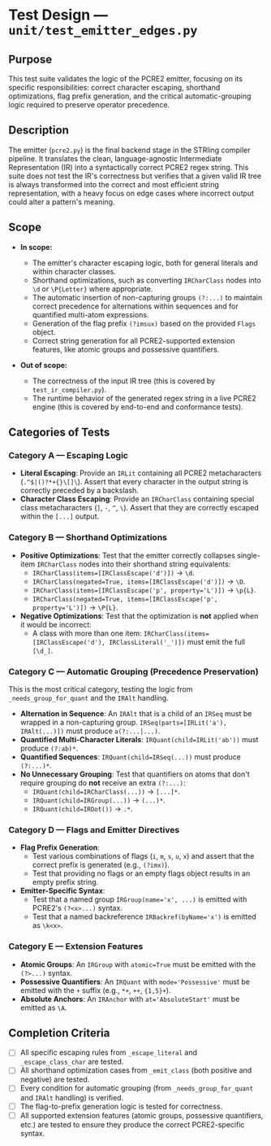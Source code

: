 # Test Design — `unit/test_emitter_edges.py`

## Purpose

This test suite validates the logic of the PCRE2 emitter, focusing on its specific responsibilities: correct character escaping, shorthand optimizations, flag prefix generation, and the critical automatic-grouping logic required to preserve operator precedence.

## Description

The emitter (`pcre2.py`) is the final backend stage in the STRling compiler pipeline. It translates the clean, language-agnostic Intermediate Representation (IR) into a syntactically correct PCRE2 regex string. This suite does not test the IR's correctness but verifies that a given valid IR tree is always transformed into the correct and most efficient string representation, with a heavy focus on edge cases where incorrect output could alter a pattern's meaning.

## Scope

-   **In scope:**

    -   The emitter's character escaping logic, both for general literals and within character classes.
    -   Shorthand optimizations, such as converting `IRCharClass` nodes into `\d` or `\P{Letter}` where appropriate.
    -   The automatic insertion of non-capturing groups `(?:...)` to maintain correct precedence for alternations within sequences and for quantified multi-atom expressions.
    -   Generation of the flag prefix `(?imsux)` based on the provided `Flags` object.
    -   Correct string generation for all PCRE2-supported extension features, like atomic groups and possessive quantifiers.

-   **Out of scope:**
    -   The correctness of the input IR tree (this is covered by `test_ir_compiler.py`).
    -   The runtime behavior of the generated regex string in a live PCRE2 engine (this is covered by end-to-end and conformance tests).

## Categories of Tests

### Category A — Escaping Logic

-   **Literal Escaping**: Provide an `IRLit` containing all PCRE2 metacharacters (`.^$|()?*+{}\[]\`). Assert that every character in the output string is correctly preceded by a backslash.
-   **Character Class Escaping**: Provide an `IRCharClass` containing special class metacharacters (`]`, `-`, `^`, `\`). Assert that they are correctly escaped within the `[...]` output.

### Category B — Shorthand Optimizations

-   **Positive Optimizations**: Test that the emitter correctly collapses single-item `IRCharClass` nodes into their shorthand string equivalents:
    -   `IRCharClass(items=[IRClassEscape('d')])` → `\d`.
    -   `IRCharClass(negated=True, items=[IRClassEscape('d')])` → `\D`.
    -   `IRCharClass(items=[IRClassEscape('p', property='L')])` → `\p{L}`.
    -   `IRCharClass(negated=True, items=[IRClassEscape('p', property='L')])` → `\P{L}`.
-   **Negative Optimizations**: Test that the optimization is **not** applied when it would be incorrect:
    -   A class with more than one item: `IRCharClass(items=[IRClassEscape('d'), IRClassLiteral('_')])` must emit the full `[\d_]`.

### Category C — Automatic Grouping (Precedence Preservation)

This is the most critical category, testing the logic from `_needs_group_for_quant` and the `IRAlt` handling.

-   **Alternation in Sequence**: An `IRAlt` that is a child of an `IRSeq` must be wrapped in a non-capturing group. `IRSeq(parts=[IRLit('a'), IRAlt(...)])` must produce `a(?:...|...)`.
-   **Quantified Multi-Character Literals**: `IRQuant(child=IRLit('ab'))` must produce `(?:ab)*`.
-   **Quantified Sequences**: `IRQuant(child=IRSeq(...))` must produce `(?:...)*`.
-   **No Unnecessary Grouping**: Test that quantifiers on atoms that don't require grouping do **not** receive an extra `(?:...)`:
    -   `IRQuant(child=IRCharClass(...))` → `[...]*`.
    -   `IRQuant(child=IRGroup(...))` → `(...)*`.
    -   `IRQuant(child=IRDot())` → `.*`.

### Category D — Flags and Emitter Directives

-   **Flag Prefix Generation**:
    -   Test various combinations of flags (`i`, `m`, `s`, `u`, `x`) and assert that the correct prefix is generated (e.g., `(?imx)`).
    -   Test that providing no flags or an empty flags object results in an empty prefix string.
-   **Emitter-Specific Syntax**:
    -   Test that a named group `IRGroup(name='x', ...)` is emitted with PCRE2's `(?<x>...)` syntax.
    -   Test that a named backreference `IRBackref(byName='x')` is emitted as `\k<x>`.

### Category E — Extension Features

-   **Atomic Groups**: An `IRGroup` with `atomic=True` must be emitted with the `(?>...)` syntax.
-   **Possessive Quantifiers**: An `IRQuant` with `mode='Possessive'` must be emitted with the `+` suffix (e.g., `*+`, `++`, `{1,5}+`).
-   **Absolute Anchors**: An `IRAnchor` with `at='AbsoluteStart'` must be emitted as `\A`.

## Completion Criteria

-   [ ] All specific escaping rules from `_escape_literal` and `_escape_class_char` are tested.
-   [ ] All shorthand optimization cases from `_emit_class` (both positive and negative) are tested.
-   [ ] Every condition for automatic grouping (from `_needs_group_for_quant` and `IRAlt` handling) is verified.
-   [ ] The flag-to-prefix generation logic is tested for correctness.
-   [ ] All supported extension features (atomic groups, possessive quantifiers, etc.) are tested to ensure they produce the correct PCRE2-specific syntax.
